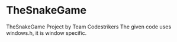 # TheSnakeGame
TheSnakeGame Project by Team Codestrikers
The given code uses windows.h, it is window specific.
